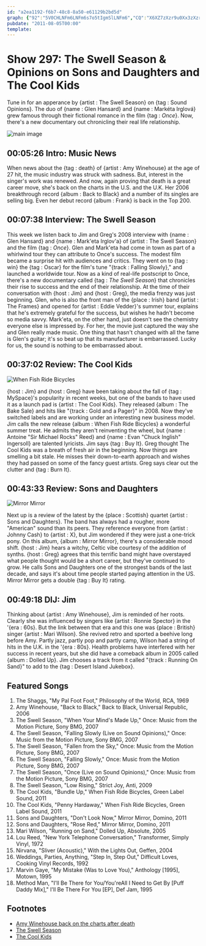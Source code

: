 ```yaml
---
id: "a2ea1192-f6b7-48c8-8a50-e61129b2bd5d"
graph: {"92":"5V0CHLNFm6LNFm6s7o5tIgmSlLNFm6","CQ":"X6XZ7zXzr9u0Xx3zXzr9BBFbizXzr9X6XZ7vVWhZX6XZ7kc6dO3zDy2X6XZ7BIHbKlkea03zDy2BIHbKBLcHDlkea03zDy2lkea0fNZyqu0Xx3","1PQ":"97qipX6cfdBHm1GgMit6SKKYylQ1ZlBJIyLlQ1ZllQ1ZlvxGiIBAHdqlQ1ZllQ1ZlzNWPeBJkTevxGiIBJIyLgMit697qipBJIyL","20L":"5ORfQErYIF15X7q5ORfQ15X7q97qip97qipX6cfd97qipBHm1G","2A6":"10BIBLNFm610BIBBLSHGBLSHGJqW6RBLSHGa9IqGJqW6Ra9IqGa9IqGqYVo9"}
pubdate: "2011-08-05T00:00"
template: 
---
```






# Show 297: The Swell Season & Opinions on Sons and Daughters and The Cool Kids

Tune in for an apperance by {artist : The Swell Season} on {tag : Sound Opinions}. The duo of {name : Glen Hansard} and {name : Markéta Irglová} grew famous through their fictional romance in the film {tag : *Once*}. Now, there's a new documentary out chronicling their real life relationship.

![main image](https://static.soundopinions.org/images/2011/swellseason.jpg)



## 00:05:26 Intro: Music News

When news about the {tag : death} of {artist : Amy Winehouse} at the age of 27 hit, the music industry was struck with sadness. But, interest in the singer's work was renewed. And now, again proving that death is a great career move, she's back on the charts in the U.S. and the U.K. Her 2006 breakthrough record {album : Back to Black} and a number of its singles are selling big. Even her debut record {album : Frank} is back in the Top 200.



## 00:07:38 Interview: The Swell Season

This week we listen back to Jim and Greg's 2008 interview with {name : Glen Hansard} and {name : Mark'eta Irglov'a} of {artist : The Swell Season} and the film {tag : *Once*}. Glen and Mark'eta had come in town as part of a whirlwind tour they can attribute to Once's success. The modest film became a surprise hit with audiences and critics. They went on to {tag : win} the {tag : Oscar} for the film's tune "{track : Falling Slowly}," and launched a worldwide tour. Now as a kind of real-life postscript to Once, there's a new documentary called {tag : *The Swell Season*} that chronicles their rise to success and the end of their relationship. At the time of their conversation with {host : Jim} and {host : Greg}, the media frenzy was just beginning. Glen, who is also the front man of the {place : Irish} band {artist : The Frames} and opened for {artist : Eddie Vedder}'s summer tour, explains that he's extremely grateful for the success, but wishes he hadn't become so media savvy. Mark'eta, on the other hand, just doesn't see the chemistry everyone else is impressed by. For her, the movie just captured the way she and Glen really made music. One thing that hasn't changed with all the fame is Glen's guitar; it's so beat up that its manufacturer is embarrassed. Lucky for us, the sound is nothing to be embarrassed about.



## 00:37:02 Review: The Cool Kids

![When Fish Ride Bicycles](https://static.soundopinions.org/assets/297/1PQ0.jpg)

{host : Jim} and {host : Greg} have been taking about the fall of {tag : MySpace}'s popularity in recent weeks, but one of the bands to have used it as a launch pad is {artist : The Cool Kids}. They released {album : The Bake Sale} and hits like "{track : Gold and a Pager}" in 2008. Now they've switched labels and are working under an interesting new business model. Jim calls the new release {album : When Fish Ride Bicycles} a wonderful summer treat. He admits they aren't reinventing the wheel, but {name : Antoine "Sir Michael Rocks" Reed} and {name : Evan "Chuck Inglish" Ingersoll} are talented lyricists. Jim says {tag : Buy It}. Greg thought The Cool Kids was a breath of fresh air in the beginning. Now things are smelling a bit stale. He misses their down-to-earth approach and wishes they had passed on some of the fancy guest artists. Greg says clear out the clutter and {tag : Burn It}.



## 00:43:33 Review: Sons and Daughters

![Mirror Mirror](https://static.soundopinions.org/assets/297/20L0.jpg)

Next up is a review of the latest by the {place : Scottish} quartet {artist : Sons and Daughters}. The band has always had a rougher, more "American" sound than its peers. They reference everyone from {artist : Johnny Cash} to {artist : X}, but Jim wondered if they were just a one-trick pony. On this album, {album : Mirror Mirror}, there's a considerable mood shift. {host : Jim} hears a witchy, Celtic vibe courtesy of the addition of synths. {host : Greg} agrees that this terrific band might have overstayed what people thought would be a short career, but they've continued to grow. He calls Sons and Daughters one of the strongest bands of the last decade, and says it's about time people started paying attention in the US. Mirror Mirror gets a double {tag : Buy It} rating.



## 00:49:18 DIJ: Jim

Thinking about {artist : Amy Winehouse}, Jim is reminded of her roots. Clearly she was influenced by singers like {artist : Ronnie Spector} in the '{era : 60s}. But the link between that era and this one was {place : British} singer {artist : Mari Wilson}. She revived retro and sported a beehive long before Amy. Partly jazz, partly pop and partly camp, Wilson had a string of hits in the U.K. in the '{era : 80s}. Health problems have interfered with her success in recent years, but she did have a comeback album in 2005 called {album : Dolled Up}. Jim chooses a track from it called "{track : Running On Sand}" to add to the {tag : Desert Island Jukebox}.



## Featured Songs

1. The Shaggs, "My Pal Foot Foot," Philosophy of the World, RCA, 1969
2. Amy Winehouse, "Back to Black," Back to Black, Universal Republic, 2006
3. The Swell Season, "When Your Mind's Made Up," Once: Music from the Motion Picture, Sony BMG, 2007
4. The Swell Season, "Falling Slowly (Live on Sound Opinions)," Once: Music from the Motion Picture, Sony BMG, 2007
5. The Swell Season, "Fallen from the Sky," Once: Music from the Motion Picture, Sony BMG, 2007
6. The Swell Season, "Falling Slowly," Once: Music from the Motion Picture, Sony BMG, 2007
7. The Swell Season, "Once (Live on Sound Opinions)," Once: Music from the Motion Picture, Sony BMG, 2007
8. The Swell Season, "Low Rising," Strict Joy, Anti, 2009
9. The Cool Kids, "Bundle Up," When Fish Ride Bicycles, Green Label Sound, 2011
10. The Cool Kids, "Penny Hardaway," When Fish Ride Bicycles, Green Label Sound, 2011
11. Sons and Daughters, "Don't Look Now," Mirror Mirror, Domino, 2011
12. Sons and Daughters, "Rose Red," Mirror Mirror, Domino, 2011
13. Mari Wilson, "Running on Sand," Dolled Up, Absolute, 2005
14. Lou Reed, "New York Telephone Conversation," Transformer, Simply Vinyl, 1972
15. Nirvana, "Sliver (Acoustic)," With the Lights Out, Geffen, 2004
16. Weddings, Parties, Anything, "Step In, Step Out," Difficult Loves, Cooking Vinyl Records, 1992
17. Marvin Gaye, "My Mistake (Was to Love You)," Anthology [1995], Motown, 1995
18. Method Man, "I'll Be There for You/You'reAll I Need to Get By [Puff Daddy Mix]," I'll Be There For You [EP], Def Jam, 1995



## Footnotes

- [Amy Winehouse back on the charts after death](http://www.mtv.com/news/articles/1668396/amy-winehouse-back-to-black-album-chart-eric-church.jhtml)
- [The Swell Season](http://www.theswellseason.com/)
- [The Cool Kids](http://coolxkids.com/)